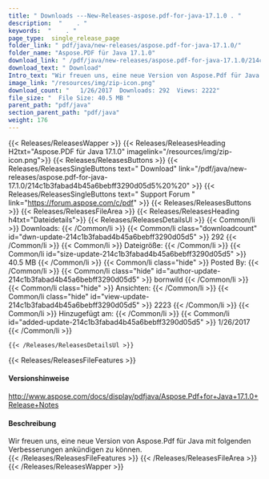 ```yaml
---
title: " Downloads ---New-Releases-aspose.pdf-for-java-17.1.0 . "
description:  "    . " 
keywords:  "    . " 
page_type:  single_release_page
folder_link: " pdf/java/new-releases/aspose.pdf-for-java-17.1.0/"
folder_name: "Aspose.PDF für Java 17.1.0"
download_link: " /pdf/java/new-releases/aspose.pdf-for-java-17.1.0/214c1b3fabad4b45a6bebff3290d05d5"
download_text: " Download"
Intro_text: "Wir freuen uns, eine neue Version von Aspose.Pdf für Java mit folgenden i..."
image_link: "/resources/img/zip-icon.png"
download_count: "   1/26/2017  Downloads: 292  Views: 2222"
file_size: "  File Size: 40.5 MB "
parent_path: "pdf/java"
section_parent_path: "pdf/java"
weight: 176
---
```


{{< Releases/ReleasesWapper >}}
  {{< Releases/ReleasesHeading H2txt="Aspose.PDF für Java 17.1.0" imagelink="/resources/img/zip-icon.png">}}
  {{< Releases/ReleasesButtons >}}
    {{< Releases/ReleasesSingleButtons text=" Download" link="/pdf/java/new-releases/aspose.pdf-for-java-17.1.0/214c1b3fabad4b45a6bebff3290d05d5%20%20" >}}
    {{< Releases/ReleasesSingleButtons text=" Support Forum " link="https://forum.aspose.com/c/pdf" >}}
  {{< Releases/ReleasesButtons >}}
  {{< Releases/ReleasesFileArea >}}
    {{< Releases/ReleasesHeading h4txt="Dateidetails">}}
    {{< Releases/ReleasesDetailsUl >}}
            {{< Common/li >}} Downloads: {{< /Common/li >}}
      {{< Common/li class="downloadcount" id="dwn-update-214c1b3fabad4b45a6bebff3290d05d5" >}} 292 {{< /Common/li >}}
      {{< Common/li >}} Dateigröße: {{< /Common/li >}}
      {{< Common/li id="size-update-214c1b3fabad4b45a6bebff3290d05d5" >}} 40.5 MB {{< /Common/li >}} 
      {{< Common/li  class="hide" >}} Posted By: {{< /Common/li >}} 
      {{< Common/li class="hide" id="author-update-214c1b3fabad4b45a6bebff3290d05d5" >}} bornwild {{< /Common/li >}}
      {{< Common/li class="hide" >}} Ansichten: {{< /Common/li >}}
      {{< Common/li class="hide" id="view-update-214c1b3fabad4b45a6bebff3290d05d5" >}} 2223 {{< /Common/li >}}
      {{< Common/li >}} Hinzugefügt am: {{< /Common/li >}}
      {{< Common/li id="added-update-214c1b3fabad4b45a6bebff3290d05d5" >}} 1/26/2017 {{< /Common/li >}} 

    {{< /Releases/ReleasesDetailsUl >}}

  {{< Releases/ReleasesFileFeatures >}}
      <h4>Versionshinweise</h4><div> <a href="http://www.aspose.com/docs/display/pdfjava/Aspose.Pdf+for+Java+17.1.0+Release+Notes">http://www.aspose.com/docs/display/pdfjava/Aspose.Pdf+for+Java+17.1.0+Release+Notes</a></div><h4> Beschreibung</h4><div class="HTMLDescription"> Wir freuen uns, eine neue Version von Aspose.Pdf für Java mit folgenden Verbesserungen ankündigen zu können.</div>
  {{< /Releases/ReleasesFileFeatures >}}
 {{< /Releases/ReleasesFileArea >}}
{{< /Releases/ReleasesWapper >}}



